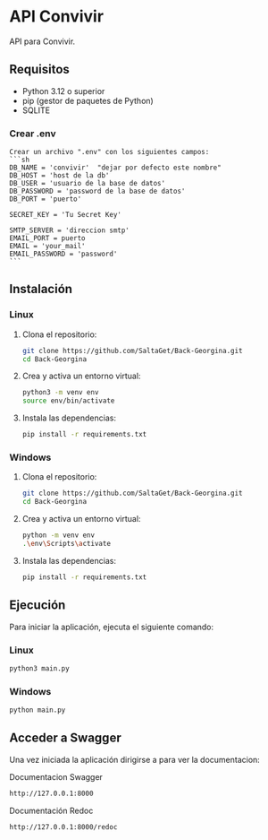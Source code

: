 # API Convivir

API para Convivir.

## Requisitos

- Python 3.12 o superior
- pip (gestor de paquetes de Python)
- SQLITE

### Crear .env
    Crear un archivo ".env" con los siguientes campos:
    ```sh
    DB_NAME = 'convivir'  "dejar por defecto este nombre"
    DB_HOST = 'host de la db'
    DB_USER = 'usuario de la base de datos'
    DB_PASSWORD = 'password de la base de datos'
    DB_PORT = 'puerto'

    SECRET_KEY = 'Tu Secret Key'

    SMTP_SERVER = 'direccion smtp'
    EMAIL_PORT = puerto 
    EMAIL = 'your_mail'
    EMAIL_PASSWORD = 'password'
    ```

## Instalación

### Linux

1. Clona el repositorio:

    ```sh
    git clone https://github.com/SaltaGet/Back-Georgina.git
    cd Back-Georgina
    ```

2. Crea y activa un entorno virtual:

    ```sh
    python3 -m venv env
    source env/bin/activate
    ```

3. Instala las dependencias:

    ```sh
    pip install -r requirements.txt
    ```

### Windows

1. Clona el repositorio:

    ```sh
    git clone https://github.com/SaltaGet/Back-Georgina.git
    cd Back-Georgina
    ```

2. Crea y activa un entorno virtual:

    ```sh
    python -m venv env
    .\env\Scripts\activate
    ```

3. Instala las dependencias:

    ```sh
    pip install -r requirements.txt
    ```

## Ejecución

Para iniciar la aplicación, ejecuta el siguiente comando:

### Linux

```sh
python3 main.py
```

### Windows

```sh
python main.py
```

## Acceder a Swagger

Una vez iniciada la aplicación dirigirse a para ver la documentacion:

Documentacion Swagger
```sh
http://127.0.0.1:8000
```

Documentación Redoc 
```sh
http://127.0.0.1:8000/redoc
```